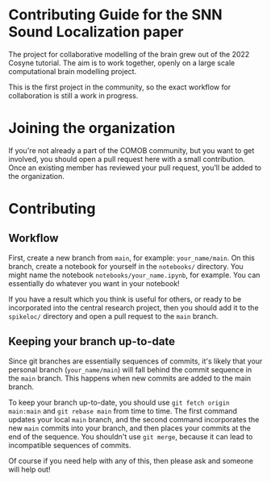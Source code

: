 # Contributing Guide for the SNN Sound Localization paper

The project for collaborative modelling of the brain grew out of the 2022 Cosyne tutorial. The aim is to work together, openly on a large scale computational brain modelling project.

This is the first project in the community, so the exact workflow for collaboration is still a work in progress.

# Joining the organization

If you're not already a part of the COMOB community, but you want to get involved, you should open a pull request here
with a small contribution. Once an existing member has reviewed your pull request, you’ll be added to the organization.

# Contributing

## Workflow

First, create a new branch from `main`, for example: `your_name/main`. On this branch, create a notebook
for yourself in the `notebooks/` directory. You might name the notebook `notebooks/your_name.ipynb`, for example. You
can essentially do whatever you want in your notebook!

If you have a result which you think is useful for others, or ready to be incorporated into the central research
project, then you should add it to the `spikeloc/` directory and open a pull request to the `main` branch.

## Keeping your branch up-to-date

Since git branches are essentially sequences of commits, it's likely that your personal branch (`your_name/main`) will fall 
behind the commit sequence in the `main` branch. This happens when new commits are added to the main branch.

To keep your branch up-to-date, you should use  `git fetch origin main:main` and `git rebase main` from time to time. The
first command updates your local `main` branch, and the second command incorporates the new `main` commits into your branch,
and then places your commits at the end of the sequence. You shouldn't use `git merge`, because it can lead to
incompatible sequences of commits.

Of course if you need help with any of this, then please ask and someone will help out!

